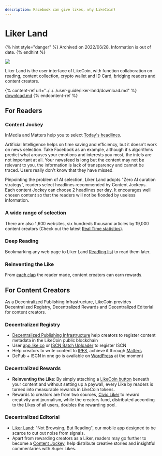 ```yaml
---
description: Facebook can give likes, why LikeCoin?
---
```


# Liker Land

{% hint style="danger" %}
Archived on 2022/06/28. Information is out of date.
{% endhint %}



![](<../../../.gitbook/assets/LikeCoin\_AD72\_AppStore\_OG\_ios\_android (1).png>)

Liker Land is the user interface of LikeCoin, with function collaboration on reading, content collection, crypto wallet and ID Card, bridging readers and content creators.

{% content-ref url="../../../user-guide/liker-land/download.md" %}
[download.md](../../../user-guide/liker-land/download.md)
{% endcontent-ref %}

## **For Readers**

### **Content Jockey**

InMedia and Matters help you to select [Today's headlines](today-headline.md).

Artificial Intelligence helps on time saving and efficiency, but it doesn't work on news selection. Take Facebook as an example, although it's algorithms predict what arouses your emotions and interests you most, the intels are not important at all. Your newsfeed is long but the content may not be relevant to you, the information is lack of transparency and cannot be traced. Users really don't know that they have missed.

Pinpointing the problem of AI selection, Liker Land adopts "Zero AI curation strategy", readers select headlines recommended by Content Jockeys. Each content Jockey can choose 2 headlines per day. It encourages well chosen content so that the readers will not be flooded by useless information.

### **A wide range of selection**

There are also 1,600 websites, six hundreds thousand articles by 19,000 content creators (Check out the latest [Real Time statistics](real-time-statistics.md)).

### Deep Reading

Bookmarking any web page to Liker Land [Readling list](readling-list.md) to read them later.

### **Reinventing the Like**

From [each clap](../../../user-guide/liker-land/like.md) the reader made, content creators can earn rewards.

## For Content Creators

As a Decentralized Publishing Infrastructure, LikeCoin provides Decentralized Registry, Decentralized Rewards and Decentralized Editorial for content creators.

### Decentralized Registry

* [Decentralized Publishing Infrastructure](../../../general-guides/decentralized-publishing/) help creators to register content metadata in the LikeCoin public blockchain
* User [app.like.co](../../../general-guides/decentralized-publishing/app.like.co/) or [ISCN Batch Uploader](../../../general-guides/decentralized-publishing/iscn-batch-uploader.md) to register ISCN
* Help creators to write content to [IPFS](https://ipfs.io/), achieve it through [Matters](https://matters.news/)
* DePub + ISCN in one go is available on [WordPress](../../../user-guide/wordpress.md) at the moment

### Decentralized Rewards&#xD;

* **Reinventing the Like**: By simply attaching a [LikeCoin button](../../../user-guide/creator/) beneath your content and without setting up a paywall, every Like by readers is turned into measurable rewards in LikeCoin tokens.
* Rewards to creators are from two sources, [Civic Liker](../../../user-guide/civic-liker/) to reward creativity and journalism, while the creators fund, distributed according to the Likes of all users, doubles the rewarding pool.

### Decentralized Editorial&#xD;

* [Liker Land](today-headline.md): "Not Browsing, But Reading", our mobile app designed to be scarce to cut out noise from signals.
* Apart from rewarding creators as a Liker, readers may go further to become a [Content Jockey](../../../user-guide/liker-land/superlike.md), help distribute creative stories and insightful commentaries with Super Likes.
